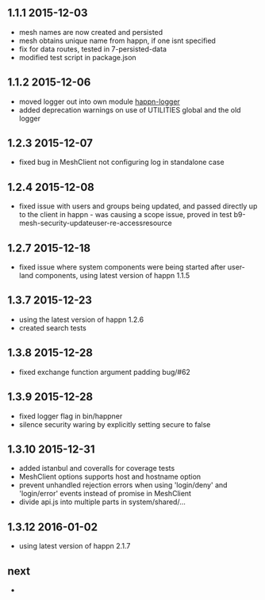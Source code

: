 1.1.1 2015-12-03
----------------
- mesh names are now created and persisted
- mesh obtains unique name from happn, if one isnt specified
- fix for data routes, tested in 7-persisted-data
- modified test script in package.json

1.1.2 2015-12-06
----------------

- moved logger out into own module [happn-logger](https://github.com/happner/happn-logger)
- added deprecation warnings on use of UTILITIES global and the old logger

1.2.3 2015-12-07
----------------

- fixed bug in MeshClient not configuring log in standalone case

1.2.4 2015-12-08
----------------

- fixed issue with users and groups being updated, and passed directly up to the client in happn - was causing a scope issue, proved in test b9-mesh-security-updateuser-re-accessresource

1.2.7 2015-12-18
----------------

- fixed issue where system components were being started after user-land components, using latest version of happn 1.1.5

1.3.7 2015-12-23
----------------

- using the latest version of happn 1.2.6
- created search tests

1.3.8 2015-12-28
----------------

- fixed exchange function argument padding bug/#62

1.3.9 2015-12-28
----------------

- fixed logger flag in bin/happner
- silence security waring by explicitly setting secure to false

1.3.10 2015-12-31
-----------------

- added istanbul and coveralls for coverage tests
- MeshClient options supports host and hostname option
- prevent unhandled rejection errors when using 'login/deny' and 'login/error' events instead of promise in MeshClient
- divide api.js into multiple parts in system/shared/...

1.3.12 2016-01-02
-----------------

- using latest version of happn 2.1.7


next
----

-
